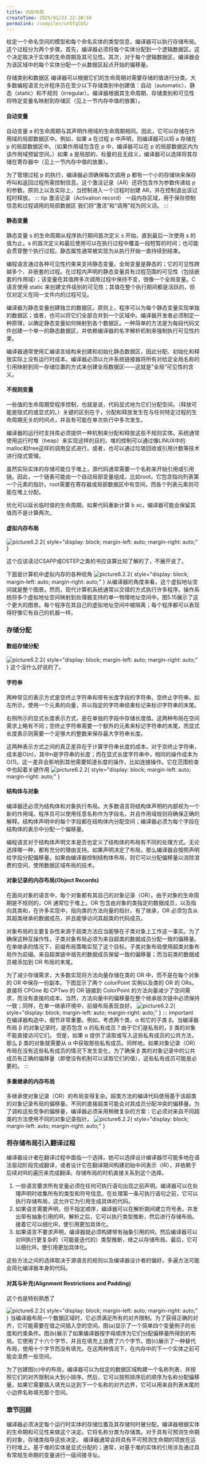 ```yaml
---
title: 内存布局
createTime: 2025/01/23 22:30:50
permalink: /compiler/uh5fqlb5/
---
```

给定一个命名空间的模型和每个命名实体的类型信息，编译器可以执行存储布局。这个过程分为两个步骤。首先，编译器必须将每个实体分配到一个逻辑数据区。这个决定取决于实体的生命周期及其可见性。其次，对于每个逻辑数据区，编译器会为该区域中的每个实体分配一个从数据区起点开始的偏移量。

存储类别和数据区
编译器可以根据它们的生命周期对需要存储的值进行分类。大多数编程语言允许程序员在至少以下存储类别中创建值：自动（automatic）、静态（static）和不规则（irregular）。编译器根据其生命周期、存储类别和可见性将特定变量名映射到存储区（见上一节内存中值的放置）。

#### 自动变量

自动变量 a 的生命周期与其声明作用域的生命周期相同。因此，它可以存储在作用域的局部数据区中。例如，如果 a 在过程 p 中声明，则编译器可以将 a 存储在 p 的局部数据区中。（如果作用域包含在 p 中，编译器可以在 p 的局部数据区内为该作用域预留空间。）如果 a 是局部的、标量的且无歧义，编译器可以选择将其存储在寄存器中（见上一节内存中值的放置）。

为了管理过程 p 的执行，编译器必须确保每次调用 p 都有一个小的存储块来保存呼叫和返回过程所需控制信息。这个激活记录（AR）还将包含作为参数传递给 p 的参数。原则上以及实际上，当控制进入一个过程时创建 AR，并在控制退出该过程时释放。
::: tip
激活记录（Activation record）
一段内存区域，用于保存控制信息和过程调用的局部数据区
我们将“激活”和“调用”视为同义词。
:::

#### 静态变量

静态变量 s 的生命周期从程序执行期间首次定义 s 开始，直到最后一次使用 s 的值为止。s 的首次定义和最后使用可以在执行过程中覆盖一段短暂的时间；也可能会贯穿整个执行过程。静态属性通常被实现为从执行开始一直持续到结束。

编程语言通过各种可见性约束来支持静态变量。全局变量是静态的；它的可见性跨越多个、非嵌套的过程。在过程内声明的静态变量具有过程范围的可见性（包括嵌套的作用域）；该变量在其值跨多次调用过程中保持不变，很像一个全局变量。C 语言使用 static 来创建文件级别的可见性；其值在整个执行期间都是活跃的，但仅对定义在同一文件内的过程可见。

编译器为静态变量创建独立的数据区。原则上，程序可以为每个静态变量实现单独的数据区；或者，也可以将它们全部合并到一个区域中。编译器开发者必须制定一种原理，以确定静态变量如何映射到各个数据区。一种简单的方法是为每段代码文件创建一个单一的静态数据区，并依赖编译器的名字解析机制来强制执行可见性约束。

编译器通常使用汇编语言结构来创建和初始化静态数据区，因此分配、初始化和释放实际上没有运行时成本。编译器必须以允许系统链接器将所有对给定全局名称的引用映射到同一存储位置的方式来创建全局数据区——这就是“全局”可见性的含义。

#### 不规则变量

一些值的生命周期受程序控制，也就是说，代码显式地为它们分配空间。（释放可能是隐式的或显式的。）关键的区别在于，分配和释放发生在与任何特定过程的生命周期无关的时间点，并且有可能在单次执行中多次发生。

编译器的运行时支持库必须提供一种机制来分配和释放这些不规则实体。系统通常使用运行时堆（heap）来实现这样的目的。堆的控制可以通过像LINUX中的malloc和free这样的调用显式进行。或者，也可以通过垃圾回收或引用计数等技术进行隐式管理。

虽然实际实体的存储可能位于堆上，源代码通常需要一个名称来开始引用或引用链。因此，一个链表可能由一个自动局部变量组成，比如root，它包含指向列表第一个元素的指针。root需要在寄存器或局部数据区中有空间，而各个列表元素则可能在堆上分配。

优化可以延长临时值的生命周期。如果代码重新计算 b xc，编译器可能会保留其值而不是计算两次。

#### 虚拟内存布局

![picture6.2.2](/compiler/eac/sdt/vmlayout.png){ style="display: block; margin-left: auto; margin-right: auto;" }

这个应该读过CSAPP或OSTEP之类的书应该算比较了解的了，不展开说了。

下面是计算机中虚拟内存的各种视角
![picture6.2.2](/compiler/eac/sdt/view.png){ style="display: block; margin-left: auto; margin-right: auto;" }
从编译器的角度来看，这个虚拟地址空间就是整个图景。然而，现代计算机系统通常以交错的方式执行许多程序。操作系统将多个虚拟地址空间映射到处理器支持的单一物理地址空间中。图5.15展示了这个更大的图景。每个程序在其自己的虚拟地址空间中被隔离；每个程序都可以表现得好像它有自己的机器一样。

### 存储分配

#### 数组存储分配

![picture6.2.2](/compiler/eac/sdt/array.png){ style="display: block; margin-left: auto; margin-right: auto;" }
这个没什么好说的了。

#### 字符串

两种常见的表示方式是空终止字符串和带有长度字段的字符串。空终止字符串，如左所示，使用一个元素的向量，并以指定的字符串结束标记来标识字符串的末尾。

右侧所示的显式长度表示方式，是在单独的字段中存储长度值。这两种布局在空间需求上略有不同；空终止字符串需要一个额外的元素来标记字符串的末尾，而显式长度表示则需要一个足够大的整数来保存最大字符串长度。

这两种表示方式之间的真正差异在于计算字符串长度的成本。对于空终止字符串，成本是O(n)，其中n是字符串的长度；而在显式长度字符串中，相同的操作成本为O(1)。这一差异会影响到其他需要知道长度的操作，比如连接操作。它在范围检查中也起着关键作用
![picture6.2.2](/compiler/eac/sdt/string.png){ style="display: block; margin-left: auto; margin-right: auto;" }

#### 结构体与对象

编译器还必须为结构体和对象执行布局。大多数语言将结构体声明的内部视为一个新的作用域。程序员可以使用任意名称作为字段名，并且作用域规则将确保正确的解释。结构体声明中的每个字段都在结构体内分配空间；编译器必须为每个字段在结构体的表示中分配一个偏移量。

编程语言对于结构体声明文本是否也定义了结构体的布局有不同的处理方式。无论选择哪一种，都有充分的理由支持。如果声明决定了布局，那么编译器会按照声明给字段分配偏移量。如果由编译器控制结构体布局，则它可以分配偏移量以消除浪费的空间，使用数据区域布局的技术。

#### 对象记录的内存布局(Object Records)

在面向对象的语言中，每个对象都有其自己的对象记录（OR）。由于对象的生命周期是不规则的，OR 通常位于堆上。OR 包含由对象的类指定的数据成员，以及指向其类和，在许多实现中，指向类的方法向量的指针。有了继承，OR 必须包含从其超类继承的数据成员，并且能够访问其超类的代码成员。

对象布局的主要复杂性来源于超类方法应当能够在子类对象上工作这一事实。为了确保这种互操作性，子类对象布局必须为来自超类的数据成员分配一致的偏移量。在单继承的情况下，前缀布局策略实现了这个目标。子类对象布局使用超类对象布局作为前缀。来自超类链中祖先的数据成员保留一致的偏移量；而当前类的数据成员被添加到 OR 布局的末尾。

为了减少存储需求，大多数实现将方法向量存储在类的 OR 中，而不是在每个对象的 OR 中保存一份副本。下图显示了两个 colorPoint 实例以及类的 OR 的 ORs。直接将 CPOne 和 CPTwo 的 OR 链接到 ColorPoint 的方法向量减少了空间需求，而没有直接的成本。当然，方法向量中的偏移量在整个继承层次链中必须保持一致；同样，在单一继承环境中，前缀布局表现良好。
![picture6.2.2](/compiler/eac/sdt/mor.png){ style="display: block; margin-left: auto; margin-right: auto;" }
::: important
在编译器构造中，细节非常重要。例如，考虑两个类，α 和它的子类 β。当编译器布局 β 的对象记录时，是否包含 α 的私有成员？由于它们是私有的，β 类的对象不能直接访问它们。
但是，如果 α 提供了读取或写入这些私有成员的公共方法，那么 β 类的对象就需要从 α 中获取那些私有成员。同样地，如果对象记录（OR）布局在没有这些私有成员的情况下发生变化，为了确保 β 类的对象记录中的公共成员有正确的偏移量（即使没有机制可以读取它们的值），这些私有成员可能是必要的。
:::

#### 多重继承的内存布局

多继承使对象记录（OR）的布局变得复杂。超类方法的编译代码使用基于该超类的对象记录布局的偏移量。不同的直接超类可能会对其成员分配冲突的偏移量。为了调和这些竞争的偏移量，编译器必须采用稍微复杂的方案：它必须对来自不同超类的方法使用不同的对象记录指针。
![picture6.2.2](/compiler/eac/sdt/or2.png){ style="display: block; margin-left: auto; margin-right: auto;" }

### 将存储布局引入翻译过程

编译器设计者在翻译过程中面临一个选择。她可以选择设计编译器尽可能多地在语法驱动阶段完成翻译，或者设计它在翻译期间构建初始中间表示（IR），并依赖于后续对IR的遍历来完成翻译。存储布局的时机直接关系到这个选择。

1. 一些语言要求所有变量必须在任何可执行语句出现之前声明。编译器可以在处理声明时收集所有的类型和符号信息。在处理第一条可执行语句之前，它可以执行存储布局，这允许它为引用生成具体的代码。
2. 如果语言需要声明，但不指定顺序，编译器可以在解析期间建立符号表，并发出带有抽象引用的IR。解析之后，它可以执行类型推断，然后进行存储布局。接着它可以细化IR，使引用更加具体化。
3. 如果语言不要求声明，编译器就必须构建带有抽象引用的IR。然后编译器可以对IR执行更复杂的（可能是迭代的）类型推断，继之以存储布局。最后，它可以细化IR，使引用更加具体化。

这些方法之间的选择取决于源语言的规则以及编译器设计者的偏好。多遍方法可能会简化编译器本身的代码。

#### 对其与补充(Alignment Restrictions and Padding)

这个也是特别熟悉了

![picture6.2.2](/compiler/eac/sdt/alin.png){ style="display: block; margin-left: auto; margin-right: auto;" }
当编译器布局一个数据区域时，它必须满足所有的对齐限制。为了获得正确的对齐，它可能需要在值之间插入空的空间。图(a)显示了一个简单四个变量例子的长度和约束条件。图(b)展示了如果编译器按字母顺序为它们分配偏移量所得到的布局。它使用了十六个字节，并且在填充上浪费了六个字节。图(c)展示了一种替代布局，使用十个字节而没有填充。在这两种情况下，在内存中的下一个实体之前可能会浪费一些空间。

为了创建图(c)中的布局，编译器可以为给定的数据区域构建一个名称列表，并按照它们的对齐限制从大到小排序。然后，它可以按照排序后的顺序为名称分配偏移量。如果它需要插入填充以达到下一个名称的对齐边界，它可以用来自列表末尾的小边界名称填充那个空间。

### 章节回顾

编译器必须决定每个运行时实体的存储位置及其存储何时被分配。编译器根据实体的生命期和可见性来做这个决定。它将名称分类为存储类。对于具有可预测生命期的对象，存储类指导这些决定。
编译器通常会将具有不可预测生命期的项放在运行时堆上。基于堆的实体是显式分配的；通常，对基于堆的实体的引用涉及通过具有常规生命期的变量进行一级间接寻址。
